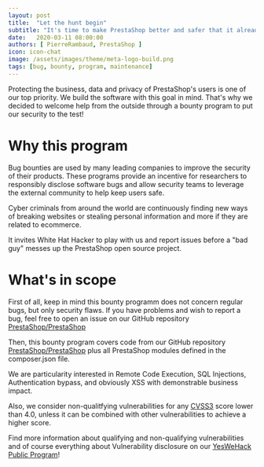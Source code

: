 ```yaml
---
layout: post
title:  "Let the hunt begin"
subtitle: "It's time to make PrestaShop better and safer that it already is!"
date:   2020-03-11 08:00:00
authors: [ PierreRambaud, PrestaShop ]
icon: icon-chat
image: /assets/images/theme/meta-logo-build.png
tags: [bug, bounty, program, maintenance]
---
```


Protecting the business, data and privacy of PrestaShop's users is one of our top priority. We build the software with this goal in mind.
That's why we decided to welcome help from the outside through a bounty program to put our security to the test!

# Why this program

Bug bounties are used by many leading companies to improve the security of their products.
These programs provide an incentive for researchers to responsibly disclose software bugs and allow security teams to
leverage the external community to help keep users safe.

Cyber criminals from around the world are continuously finding new ways of breaking websites or stealing
personal information and more if they are related to ecommerce.

It invites White Hat Hacker to play with us and report issues before a "bad guy" messes up the PrestaShop open source project.

# What's in scope

First of all, keep in mind this bounty programm does not concern regular bugs, but only security flaws.
If you have problems and wish to report a bug, feel free to open an issue on our GitHub repository [PrestaShop/PrestaShop](https://github.com/PrestaShop/PrestaShop/issues/new/choose)

Then, this bounty program covers code from our GitHub repository [PrestaShop/PrestaShop](https://github.com/PrestaShop/PrestaShop) plus all PrestaShop modules defined in the composer.json file.

We are particularity interested in Remote Code Execution, SQL Injections, Authentication bypass, and obviously XSS with demonstrable business impact.

Also, we consider non-qualitfying vulnerabilities for any [CVSS3](https://www.first.org/cvss/calculator/3.0) score lower than 4.0, unless it can be combined with other vulnerabilities to achieve a higher score.

Find more information about qualifying and non-qualifying vulnerabilities and of course everything about Vulnerability disclosure on our [YesWeHack Public Program](https://yeswehack.com/programs/prestashop)!

